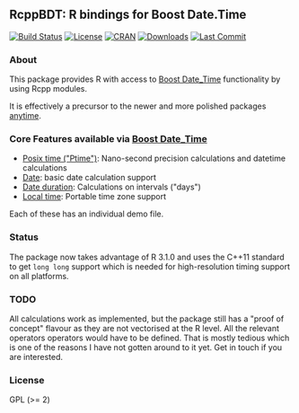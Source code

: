 
## RcppBDT: R bindings for Boost Date.Time

[![Build Status](https://travis-ci.org/eddelbuettel/rcppbdt.png)](https://travis-ci.org/eddelbuettel/rcppbdt)
[![License](https://img.shields.io/badge/license-GPL%20%28%3E=%202%29-brightgreen.svg?style=flat)](https://www.gnu.org/licenses/gpl-2.0.html)
[![CRAN](https://www.r-pkg.org/badges/version/RcppBDT)](https://cran.r-project.org/package=RcppBDT)
[![Downloads](https://cranlogs.r-pkg.org/badges/RcppBDT?color=brightgreen)](https://www.r-pkg.org/pkg/RcppBDT)
[![Last Commit](https://img.shields.io/github/last-commit/eddelbuettel/rcppbdt)](https://github.com/eddelbuettel/rcppbdt)

### About

This package provides R with access to [Boost
Date_Time](http://www.boost.org/doc/libs/1_55_0/doc/html/date_time.html)
functionality by using Rcpp modules.

It is effectively a precursor to the newer and more polished packages [anytime](https://github.com/eddelbuettel/anytime).

### Core Features available via [Boost Date_Time](http://www.boost.org/doc/libs/1_55_0/doc/html/date_time.html) 

* [Posix time ("Ptime")](http://www.boost.org/doc/libs/1_55_0/doc/html/date_time/posix_time.html): Nano-second precision calculations and datetime calculations
* [Date](http://www.boost.org/doc/libs/1_55_0/doc/html/date_time/gregorian.html): basic date calculation support 
* [Date duration](http://www.boost.org/doc/libs/1_55_0/doc/html/date_time/gregorian.html#date_time.gregorian.date_duration): Calculations on intervals ("days") 
* [Local time](http://www.boost.org/doc/libs/1_55_0/doc/html/date_time/local_time.html): Portable time zone support

Each of these has an individual demo file.

### Status

The package now takes advantage of R 3.1.0 and uses the C++11 standard to get
`long long` support which is needed for high-resolution timing support on all
platforms.

### TODO

All calculations work as implemented, but the package still has a "proof of
concept" flavour as they are not vectorised at the R level. All the relevant operators
operators would have to be defined. That is mostly tedious which is one of
the reasons I have not gotten around to it yet.  Get in touch if you are
interested.


### License

GPL (>= 2)
